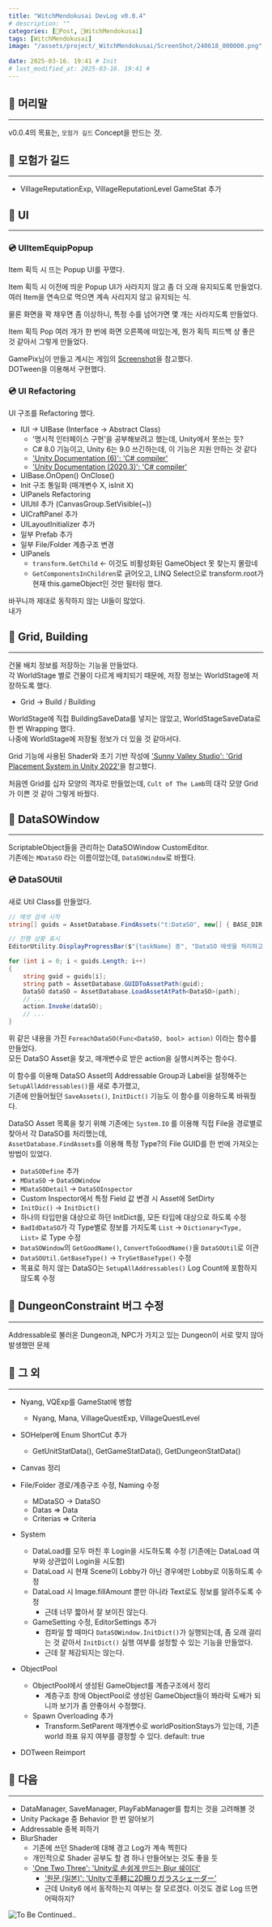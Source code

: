 ```yaml
---
title: "WitchMendokusai DevLog v0.0.4"
# description: ""
categories: [📀Post, 🥥WitchMendokusai]
tags: [WitchMendokusai]
image: "/assets/project/_WitchMendokusai/ScreenShot/240618_000000.png"
 
date: 2025-03-16. 19:41 # Init
# last_modified_at: 2025-03-16. 19:41 #
---
```


## 📀 머리말

---

v0.0.4의 목표는, `모험가 길드` Concept을 만드는 것.  

## 📀 모험가 길드

---

- VillageReputationExp, VillageReputationLevel GameStat 추가

## 📀 UI

---

### 💿 UIItemEquipPopup

Item 획득 시 뜨는 Popup UI를 꾸몄다.  

Item 획득 시 이전에 띄운 Popup UI가 사라지지 않고 좀 더 오래 유지되도록 만들었다.  
여러 Item을 연속으로 먹으면 계속 사리지지 않고 유지되는 식.  

물론 화면을 꽉 채우면 좀 이상하니, 특정 수를 넘어가면 몇 개는 사라지도록 만들었다.  

Item 획득 Pop 여러 개가 한 번에 화면 오른쪽에 떠있는게, 뭔가 획득 피드백 상 좋은 것 같아서 그렇게 만들었다.  

GamePix님이 만들고 계시는 게임의 [Screenshot](https://x.com/G_P_Art/status/1861425601321804160)을 참고했다.  
DOTween을 이용해서 구현했다.  

### 💿 UI Refactoring

UI 구조를 Refactoring 했다.  

- IUI -> UIBase (Interface -> Abstract Class)
  - '명시적 인터페이스 구현'을 공부해보려고 했는데, Unity에서 못쓰는 듯?
  - C# 8.0 기능이고, Unity 6는 9.0 쓰긴하는데, 이 기능은 지원 안하는 것 같다
  - ['Unity Documentation (6)': 'C# compiler'](https://docs.unity3d.com/6000.0/Documentation/Manual/csharp-compiler.html)
  - ['Unity Documentation (2020.3)': 'C# compiler'](https://docs.unity3d.com/2020.3/Documentation/Manual/CSharpCompiler.html)
- UIBase.OnOpen() OnClose()
- Init 구조 통일화 (매개변수 X, isInit X)
- UIPanels Refactoring
- UIUtil 추가 (CanvasGroup.SetVisible(~))
- UICraftPanel 추가
- UILayoutInitializer 추가
- 일부 Prefab 추가
- 일부 File/Folder 계층구조 변경
- UIPanels
  - `transform.GetChild` \<- 이것도 비활성화된 GameObject 못 찾는지 몰랐네
  - `GetComponentsInChildren`로 긁어오고, LINQ Select으로 transform.root가 현재 this.gameObject인 것만 필터링 했다.

바꾸니까 제대로 동작하지 않는 UI들이 많았다.  
내가  

## 📀 Grid, Building

---

건물 배치 정보를 저장하는 기능을 만들었다.  
각 WorldStage 별로 건물이 다르게 배치되기 때문에, 저장 정보는 WorldStage에 저장하도록 했다.  

- Grid -> Build / Building

WorldStage에 직접 BuildingSaveData를 넣지는 않았고, WorldStageSaveData로 한 번 Wrapping 했다.  
나중에 WorldStage에 저장될 정보가 더 있을 것 같아서다.  

Grid 기능에 사용된 Shader와 초기 기반 작성에 ['Sunny Valley Studio': 'Grid Placement System in Unity 2022'](https://youtube.com/playlist?list=PLcRSafycjWFepsLiAHxxi8D_5GGvu6arf)을 참고했다.  

처음엔 Grid를 십자 모양의 격자로 만들었는데, `Cult of The Lamb`의 대각 모양 Grid가 이쁜 것 같아 그렇게 바꿨다.  

## 📀 DataSOWindow

---

ScriptableObject들을 관리하는 DataSOWindow CustomEditor.  
기존에는 `MDataSO` 라는 이름이었는데, `DataSOWindow`로 바꿨다.  

### 💿 DataSOUtil

새로 Util Class를 만들었다.  

```cs
// 에셋 검색 시작
string[] guids = AssetDatabase.FindAssets("t:DataSO", new[] { BASE_DIR });

// 진행 상황 표시
EditorUtility.DisplayProgressBar($"{taskName} 중", "DataSO 에셋을 처리하고 있습니다", 0f);

for (int i = 0; i < guids.Length; i++)
{
	string guid = guids[i];
	string path = AssetDatabase.GUIDToAssetPath(guid);
	DataSO dataSO = AssetDatabase.LoadAssetAtPath<DataSO>(path);
	// ...
	action.Invoke(dataSO);
	// ...
}
```

위 같은 내용을 가진 `ForeachDataSO(Func<DataSO, bool> action)` 이라는 함수를 만들었다.  
모든 DataSO Asset을 찾고, 매개변수로 받은 action을 실행시켜주는 함수다.  

이 함수를 이용해 DataSO Asset의 Addressable Group과 Label을 설정해주는 `SetupAllAddressables()`을 새로 추가했고,  
기존에 만들어뒀던 `SaveAssets()`, `InitDict()` 기능도 이 함수를 이용하도록 바꿔줬다.  

DataSO Asset 목록을 찾기 위해 기존에는 `System.IO` 를 이용해 직접 File을 경로별로 찾아서 각 DataSO를 처리했는데,  
`AssetDatabase.FindAssets`를 이용해 특정 Type?의 File GUID를 한 번에 가져오는 방법이 있었다.  

- `DataSODefine` 추가
- `MDataSO` -> `DataSOWindow`
- `MDataSODetail` -> `DataSOInspector`
- Custom Inspector에서 특정 Field 값 변경 시 Asset에 SetDirty
- `InitDic()` -> `InitDict()`
- 하나의 타입만을 대상으로 하던 InitDict를, 모든 타입에 대상으로 하도록 수정
- `BadIdDataSO`가 각 Type별로 정보를 가지도록 `List` -> `Dictionary<Type, List>` 로 Type 수정
- `DataSOWindow`의 `GetGoodName()`, `ConvertToGoodName()`을 `DataSOUtil`로 이관
- `DataSOUtil.GetBaseType()` -> `TryGetBaseType()` 수정
- 목표로 하지 않는 DataSO는 `SetupAllAddressables()` Log Count에 포함하지 않도록 수정

## 📀 DungeonConstraint 버그 수정

---

Addressable로 불러온 Dungeon과, NPC가 가지고 있는 Dungeon이 서로 맞지 않아 발생했떤 문제

## 📀 그 외

---

- Nyang, VQExp를 GameStat에 병합
  - Nyang, Mana, VillageQuestExp, VillageQuestLevel
- SOHelper에 Enum ShortCut 추가
  - GetUnitStatData(), GetGameStatData(), GetDungeonStatData()

- Canvas 정리
- File/Folder 경로/계층구조 수정, Naming 수정
  - MDataSO -> DataSO
  - Datas => Data
  - Criterias => Criteria

- System
  - DataLoad를 모두 마친 후 Login을 시도하도록 수정 (기존에는 DataLoad 여부와 상관없이 Login을 시도함)
  - DataLoad 시 현재 Scene이 Lobby가 아닌 경우에만 Lobby로 이동하도록 수정
  - DataLoad 시 Image.fillAmount 뿐만 아니라 Text로도 정보를 알려주도록 수정
    - 근데 너무 짧아서 잘 보이진 않는다.
  - GameSetting 수정, EditorSettings 추가
    - 컴파일 할 때마다 `DataSOWindow.InitDict()`가 실행되는데, 좀 오래 걸리는 것 같아서 `InitDict()` 실행 여부를 설정할 수 있는 기능을 만들었다.
    - 근데 잘 체감되지는 않는다.

- ObjectPool
  - ObjectPool에서 생성된 GameObject를 계층구조에서 정리
    - 계층구조 창에 ObjectPool로 생성된 GameObject들이 쫘라락 도배가 되니까 보기가 좀 안좋아서 수정했다.
  - Spawn Overloading 추가
    - Transform.SetParent 매개변수로 worldPositionStays가 있는데, 기존 world 좌표 유지 여부를 결정할 수 있다. default: true

- DOTween Reimport

## 📀 다음

---

- DataManager, SaveManager, PlayFabManager를 합치는 것을 고려해볼 것
- Unity Package 중 Behavior 한 번 알아보기
- Addressable 중복 피하기
- BlurShader
  - 기존에 쓰던 Shader에 대해 경고 Log가 계속 찍힌다
  - 개인적으로 Shader 공부도 할 겸 하나 만들어보는 것도 좋을 듯
  - ['One Two Three': 'Unity로 손쉽게 만드는 Blur 쉐이더'](https://ichinisann.tistory.com/37)
    - ['원문 (일본)': 'Unityで手軽に2D擦りガラスシェーダー'](https://qiita.com/ruccho_vector/items/651f760b3240a253bd1d)
    - 근데 Unity6 에서 동작하는지 여부는 잘 모르겠다. 이것도 경로 Log 뜨면 어떡하지?

![To Be Continued..](/assets/img/post/embed/ToBeContinued.png)  
